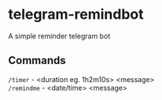 # telegram-remindbot
A simple reminder telegram bot  

## Commands 
```/timer``` - \<duration eg. 1h2m10s> \<message>  
```/remindme``` - \<date/time> \<message>
